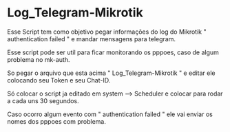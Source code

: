 # Log_Telegram-Mikrotik
Esse Script tem como objetivo pegar informações do log do Mikrotik " authentication failed " e mandar mensagens para telegram.

Esse script pode ser util para ficar monitorando os pppoes, caso de algum problema no mk-auth.

So pegar o arquivo que esta acima " Log_Telegram-Mikrotik " e editar ele colocando seu Token e seu Chat-ID.

Só colocar o script ja editado em system --> Scheduler e colocar para rodar a cada uns 30 segundos.

Caso ocorro algum evento com " authentication failed " ele vai enviar os nomes dos pppoes com problema.
